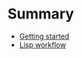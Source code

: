 # Summary

* [Getting started](chapters/GettingStarted.md)
* [Lisp workflow](chapters/LispWorkflow.md)
